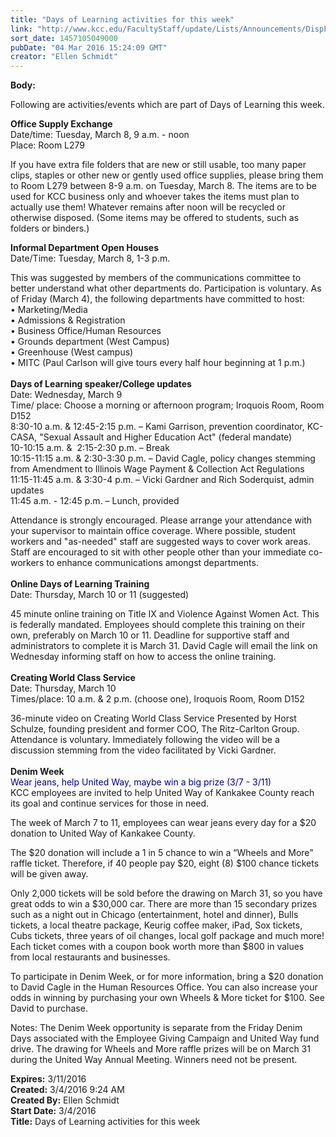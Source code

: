 ```yaml
---
title: "​Days of Learning activities for this week"
link: "http://www.kcc.edu/FacultyStaff/update/Lists/Announcements/DispForm.aspx?ID=2177"
sort_date: 1457105049000
pubDate: "04 Mar 2016 15:24:09 GMT"
creator: "Ellen Schmidt"
---
```


<div><b>Body:</b> <div class="ExternalClass9EED1DCE79234000ADEC48EFA8A8DE51"><p>Following are activities/events which are part of Days of Learning this week.</p>
<p><strong>Office Supply Exchange</strong><br />Date/time: Tuesday, March 8, 9 a.m. - noon<br />Place: Room L279 </p>
<p>If you have extra file folders that are new or still usable, too many paper clips, staples or other new or gently used office supplies, please bring them to Room L279 between 8-9 a.m. on Tuesday, March 8. The items are to be used for KCC business only and whoever takes the items must plan to actually use them! Whatever remains after noon will be recycled or otherwise disposed. (Some items may be offered to students, such as folders or binders.)</p>
<p><strong>Informal Department Open Houses </strong><br />Date/Time: Tuesday, March 8, 1-3 p.m.</p>
<p>This was suggested by members of the communications committee to better understand what other departments do. Participation is voluntary. As of Friday (March 4), the following departments have committed to host:<br />• Marketing/Media<br />• Admissions &amp; Registration<br />• Business Office/Human Resources<br />• Grounds department (West Campus)<br />• Greenhouse (West campus)<br />• MITC (Paul Carlson will give tours every half hour beginning at 1 p.m.) <br /><br /><strong>Days of Learning speaker/College updates</strong><br />Date: Wednesday, March 9<br />Time/ place: Choose a morning or afternoon program; Iroquois Room, Room D152<br />8:30-10 a.m. &amp; 12:45-2:15 p.m. – Kami Garrison, prevention coordinator, KC-CASA, &quot;Sexual Assault and Higher Education Act&quot; (federal mandate) <br />10-10:15 a.m. &amp;  2:15-2:30 p.m. – Break<br />10:15-11:15 a.m. &amp; 2:30-3:30 p.m. – David Cagle, policy changes stemming from Amendment to Illinois Wage Payment &amp; Collection Act Regulations<br />11:15-11:45 a.m. &amp; 3:30-4 p.m. – Vicki Gardner and Rich Soderquist, admin updates<br />11:45 a.m. - 12:45 p.m. – Lunch, provided</p>
<p>Attendance is strongly encouraged. Please arrange your attendance with your supervisor to maintain office coverage. Where possible, student workers and &quot;as-needed&quot; staff are suggested ways to cover work areas. Staff are encouraged to sit with other people other than your immediate co-workers to enhance communications amongst departments.  <br /><br /><strong>Online Days of Learning Training</strong><br />Date: Thursday, March 10 or 11 (suggested)</p>
<p>45 minute online training on Title IX and Violence Against Women Act. This is federally mandated. Employees should complete this training on their own, preferably on March 10 or 11. Deadline for supportive staff and administrators to complete it is March 31. David Cagle will email the link on Wednesday informing staff on how to access the online training. <br /><br /><strong>Creating World Class Service </strong><br />Date: Thursday, March 10<br />Times/place: 10 a.m. &amp; 2 p.m. (choose one), Iroquois Room, Room D152</p>
<p>36-minute video on Creating World Class Service Presented by Horst Schulze, founding president and former COO, The Ritz-Carlton Group. Attendance is voluntary. Immediately following the video will be a discussion stemming from the video facilitated by Vicki Gardner.<br /><br /><strong>Denim Week</strong><br /><span style="color:darkblue">Wear jeans, help United Way, maybe win a big prize (3/7 - 3/11)</span><br />KCC employees are invited to help United Way of Kankakee County reach its goal and continue services for those in need.</p>
<p>The week of March 7 to 11, employees can wear jeans every day for a $20 donation to United Way of Kankakee County.</p>
<p>The $20 donation will include a 1 in 5 chance to win a “Wheels and More” raffle ticket. Therefore, if 40 people pay $20, eight (8) $100 chance tickets will be given away.</p>
<p>Only 2,000 tickets will be sold before the drawing on March 31, so you have great odds to win a $30,000 car. There are more than 15 secondary prizes such as a night out in Chicago (entertainment, hotel and dinner), Bulls tickets, a local theatre package, Keurig coffee maker, iPad, Sox tickets, Cubs tickets, three years of oil changes, local golf package and much more! Each ticket comes with a coupon book worth more than $800 in values from local restaurants and businesses.</p>
<p>To participate in Denim Week, or for more information, bring a $20 donation to David Cagle in the Human Resources Office. You can also increase your odds in winning by purchasing your own Wheels &amp; More ticket for $100. See David to purchase.</p>
<p>Notes: The Denim Week opportunity is separate from the Friday Denim Days associated with the Employee Giving Campaign and United Way fund drive. The drawing for Wheels and More raffle prizes will be on March 31 during the United Way Annual Meeting. Winners need not be present.<br /></p></div></div>
<div><b>Expires:</b> 3/11/2016</div>
<div><b>Created:</b> 3/4/2016 9:24 AM</div>
<div><b>Created By:</b> Ellen Schmidt</div>
<div><b>Start Date:</b> 3/4/2016</div>
<div><b>Title:</b> ​Days of Learning activities for this week</div>
